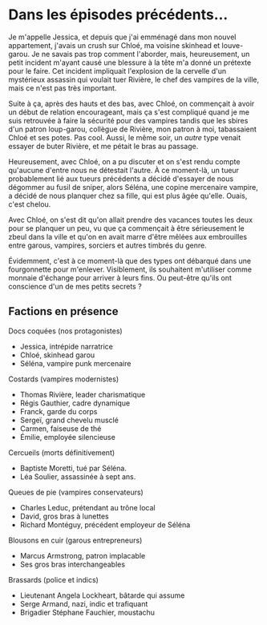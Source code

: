 Dans les épisodes précédents...
=======================================

Je m'appelle Jessica, et depuis que j'ai emménagé dans mon nouvel
appartement, j'avais un crush sur Chloé, ma voisine skinhead et
louve-garou. Je ne savais pas trop comment l'aborder, mais,
heureusement, un petit incident m'ayant causé une blessure à la tête
m'a donné un prétexte pour le faire. Cet incident impliquait l'explosion
de la cervelle d'un mystérieux assassin qui voulait tuer Rivière, le chef des
vampires de la ville, mais ce n'est pas très important.

Suite à ça, après des hauts et des bas, avec Chloé, on commençait à
avoir un début de relation encourageant, mais ça s'est compliqué
quand je me suis retrouvée à faire la sécurité pour des vampires tandis que les sbires
d'un patron loup-garou, collègue de Rivière, mon patron à moi, tabassaient Chloé et
ses potes. Pas cool. Aussi, le même soir, un *autre* type venait
essayer de buter Rivière, et me pétait le bras au passage.

Heureusement, avec Chloé, on a pu discuter et on s'est rendu compte
qu'aucune d'entre nous ne détestait l'autre. À ce moment-là, un tueur
probablement lié aux tueurs précédents a décidé d'essayer de nous
dégommer au fusil de sniper, alors Séléna, une copine mercenaire vampire, a
décidé de nous planquer chez sa fille, qui est plus âgée
qu'elle. Ouais, c'est chelou.

Avec Chloé, on s'est dit qu'on allait prendre des vacances toutes les
deux pour se planquer un peu, vu que ça commençait à être sérieusement
le zbeul dans la ville et qu'on en avait marre d'être mêlées aux
embrouilles entre garous, vampires, sorciers et autres timbrés du
genre.

Évidemment, c'est à ce moment-là que des types ont débarqué dans une
fourgonnette pour m'enlever. Visiblement, ils souhaitent m'utiliser
comme monnaie d'échange pour arriver à leurs fins. Ou peut-être qu'ils
ont conscience d'un de mes petits secrets ?

Factions en présence
-------------------------

Docs coquées (nos protagonistes)
* Jessica, intrépide narratrice
* Chloé, skinhead garou
* Séléna, vampire punk mercenaire

Costards (vampires modernistes)
* Thomas Rivière, leader charismatique
* Régis Gauthier, cadre dynamique
* Franck, garde du corps
* Sergeï, grand chevelu musclé
* Carmen, faiseuse de thé
* Émilie, employée silencieuse

Cercueils (morts définitivement)
* Baptiste Moretti, tué par Séléna. 
* Léa Soulier, assassinée à sept ans.


Queues de pie (vampires conservateurs)
* Charles Leduc, prétendant au trône local
* David, gros bras à lunettes
* Richard Montéguy, précédent employeur de Séléna

Blousons en cuir (garous entrepreneurs)
* Marcus Armstrong, patron implacable
* Ses gros bras interchangeables

Brassards (police et indics)
* Lieutenant Angela Lockheart, bâtarde qui assume
* Serge Armand, nazi, indic et trafiquant
* Brigadier Stéphane Fauchier, moustachu
